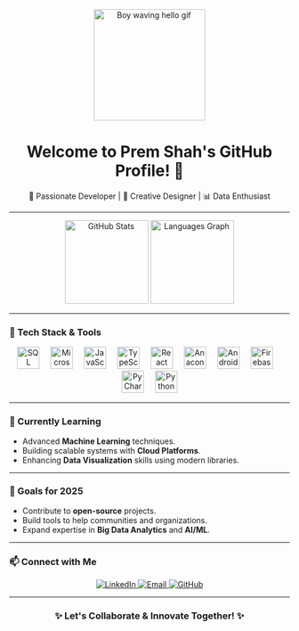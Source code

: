 <div align="center">
  <img src="https://media.giphy.com/media/26AHONQ79FdWZhAI0/giphy.gif" width="200" alt="Boy waving hello gif">
</div>


<div align="center">
  <h1>Welcome to Prem Shah's GitHub Profile! 👋</h1>
  <p>🚀 Passionate Developer | 🎨 Creative Designer | 📊 Data Enthusiast</p>
</div>

---

<div align="center">
  <img src="https://github-readme-stats.vercel.app/api?username=premshah06&hide_title=false&hide_rank=false&show_icons=true&include_all_commits=true&count_private=true&disable_animations=false&theme=dracula&locale=en&hide_border=false" height="150" alt="GitHub Stats">
  <img src="https://github-readme-stats.vercel.app/api/top-langs?username=premshah06&locale=en&hide_title=false&layout=compact&card_width=320&langs_count=5&theme=dracula&hide_border=false&order=2" height="150" alt="Languages Graph" />
</div>

---

### 🔧 Tech Stack & Tools

<div align="center">
  <img src="https://cdn.jsdelivr.net/gh/devicons/devicon/icons/sqldeveloper/sqldeveloper-original.svg" height="40" alt="SQL Developer" />
  <img width="12" />
  <img src="https://cdn.jsdelivr.net/gh/devicons/devicon/icons/microsoftsqlserver/microsoftsqlserver-original.svg" height="40" alt="Microsoft SQL Server" />
  <img width="12" />
  <img src="https://cdn.jsdelivr.net/gh/devicons/devicon/icons/javascript/javascript-original.svg" height="40" alt="JavaScript" />
  <img width="12" />
  <img src="https://cdn.jsdelivr.net/gh/devicons/devicon/icons/typescript/typescript-original.svg" height="40" alt="TypeScript" />
  <img width="12" />
  <img src="https://cdn.jsdelivr.net/gh/devicons/devicon/icons/react/react-original.svg" height="40" alt="React" />
  <img width="12" />
  <img src="https://cdn.jsdelivr.net/gh/devicons/devicon/icons/anaconda/anaconda-original.svg" height="40" alt="Anaconda" />
  <img width="12" />
  <img src="https://cdn.jsdelivr.net/gh/devicons/devicon/icons/androidstudio/androidstudio-original.svg" height="40" alt="Android Studio" />
  <img width="12" />
  <img src="https://cdn.jsdelivr.net/gh/devicons/devicon/icons/firebase/firebase-plain.svg" height="40" alt="Firebase" />
  <img width="12" />
  <img src="https://cdn.jsdelivr.net/gh/devicons/devicon/icons/pycharm/pycharm-original.svg" height="40" alt="PyCharm" />
  <img width="12" />
  <img src="https://cdn.jsdelivr.net/gh/devicons/devicon/icons/python/python-original.svg" height="40" alt="Python" />
</div>

---

### 🌱 Currently Learning

- Advanced **Machine Learning** techniques.
- Building scalable systems with **Cloud Platforms**.
- Enhancing **Data Visualization** skills using modern libraries.

---

### 🎯 Goals for 2025

- Contribute to **open-source** projects.
- Build tools to help communities and organizations.
- Expand expertise in **Big Data Analytics** and **AI/ML**.

---

### 📫 Connect with Me

<div align="center">
  <a href="https://www.linkedin.com/in/prem-shah-9a5076219/" target="_blank">
    <img src="https://img.shields.io/badge/LinkedIn-%230077B5.svg?style=for-the-badge&logo=linkedin&logoColor=white" alt="LinkedIn" />
  </a>
  <a href="mailto:prem.shah@sjsu.edu" target="_blank">
    <img src="https://img.shields.io/badge/Email-D14836?style=for-the-badge&logo=gmail&logoColor=white" alt="Email" />
  </a>
  <a href="https://github.com/premshah06" target="_blank">
    <img src="https://img.shields.io/badge/GitHub-100000?style=for-the-badge&logo=github&logoColor=white" alt="GitHub" />
  </a>
</div>

---

<div align="center">
  <h3>✨ Let's Collaborate & Innovate Together! ✨</h3>
</div>
